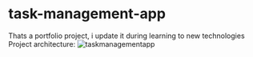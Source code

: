 ﻿# task-management-app
Thats a portfolio project, i update it during learning to new technologies
Project architecture:
![taskmanagementapp](https://github.com/user-attachments/assets/5ceaacf1-7d08-4238-9b7d-5531255fa2ba)
